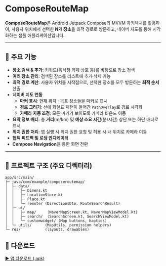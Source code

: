 # ComposeRouteMap

**ComposeRouteMap**은 Android Jetpack Compose와 MVVM 아키텍처를 활용하여, 사용자 위치에서 선택한 **N개 장소**을 최적 경로로 방문하고, 네이버 지도를 통해 시각화하는 샘플 애플리케이션입니다.

---

## 🌟 주요 기능

- **장소 검색 & 추가**: 키워드(음식점·카페·상호 등)를 바탕으로 장소 검색  
- **여러 장소 관리**: 검색된 장소를 리스트에 추가·삭제 가능  
- **최적 경로 계산**: 사용자 위치를 시작점으로, 선택한 장소를 모두 방문하는 **최적 순서** 산출  
- **네이버 지도 연동**  
  - **마커 표시**: 현재 위치 · 목표 장소들을 마커로 표시  
  - **경로 그리기**: 선에 화살표 패턴이 들어간 `PathOverlay`로 경로 시각화  
  - **카메라 자동 조정**: 모든 마커가 보이도록 카메라 바운드 이동  
- **요약 정보 배너**: 총 **거리**(m/km) 및 **예상 소요 시간**(분/시간) 상단 또는 하단 배너로 표시  
- **위치 권한 처리**: 앱 실행 시 위치 권한 요청 및 허용 시 내 위치로 카메라 이동  
- **햅틱 피드백 및 로딩 인디케이터**  
- **Compose Navigation**을 통한 화면 전환

---

## 📂 프로젝트 구조 (주요 디렉터리)

```
app/src/main/
├─ java/com/example/composeroutemap/
│  ├─ data/
│  │   ├─ Dimens.kt
│  │   ├─ LocationStore.kt
│  │   ├─ Place.kt
│  │   └─ remote/ (DirectionsDto, RouteSearchResult)
│  ├─ ui/
│  │   ├─ map/     (NaverMapScreen.kt, NaverMapViewModel.kt)
│  │   ├─ search/  (SearchScreen.kt, SearchViewModel.kt)
│  │   └─ customwidget/ (Map buttons, haptics)
│  └─ utils/      (MapUtils, permission helpers)
└─ res/           (layouts, drawables)
```
## 📱 다운로드

[▶️ 앱 다운로드 (.apk)](https://github.com/CaHong0718/ComposeRouteMap/raw/refs/heads/master/releases/download/v1.0.0/app-release.apk)
